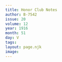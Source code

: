 ```yaml
---
title: Honor Club Notes
author: B-7542
issue: 20
volume: 12
year: 1916
month: 51
day: V
tags:
layout: page.njk
image:
---
```





